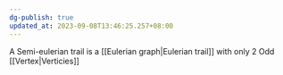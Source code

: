```yaml
---
dg-publish: true
updated_at: 2023-09-08T13:46:25.257+08:00
---
```


A Semi-eulerian trail is a [[Eulerian graph|Eulerian trail]] with only 2 Odd [[Vertex|Verticies]] 